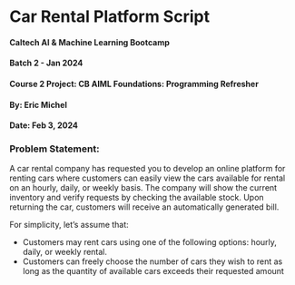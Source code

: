 # Car Rental Platform Script
#### Caltech AI & Machine Learning Bootcamp
#### Batch 2 - Jan 2024
#### Course 2 Project: CB AIML Foundations: Programming Refresher
#### By: Eric Michel
#### Date: Feb 3, 2024

### Problem Statement:
A car rental company has requested you to develop an online platform for renting cars where customers can easily view the cars available for rental on an hourly, daily, or weekly basis. The company will show the current inventory and verify requests by checking the available stock. Upon returning the car, customers will receive an automatically generated bill.

For simplicity, let’s assume that:
- Customers may rent cars using one of the following options: hourly, daily, or weekly rental.
- Customers can freely choose the number of cars they wish to rent as long as the quantity of available cars exceeds their requested amount
